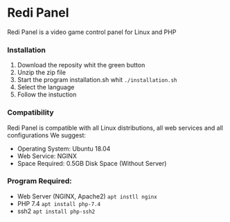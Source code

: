 # Redi Panel
Redi Panel is a video game control panel for Linux and PHP
### Installation
1. Download the reposity whit the green button
2. Unzip the zip file
3. Start the program installation.sh whit `./installation.sh`
4. Select the language
5. Follow the instuction

### Compatibility
Redi Panel is compatible with all Linux distributions, all web services and all configurations
We suggest:
- Operating System: Ubuntu 18.04
- Web Service: NGINX
- Space Required: 0.5GB Disk Space (Without Server)

### Program Required:
- Web Server (NGINX, Apache2)   `apt instll nginx`
- PHP 7.4                       `apt install php-7.4`
- ssh2                          `apt install php-ssh2`


